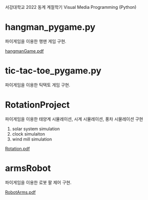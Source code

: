 서강대학교 2022 동계 계절학기 Visual Media Programming (Python)

# hangman_pygame.py
파이게임을 이용한 행맨 게임 구현.

[hangmanGame.pdf](https://github.com/HOYE0NG/VisualMediaProgramming-MAS2011/files/10303609/hangmanGame.pdf)


# tic-tac-toe_pygame.py
파이게임을 이용한 틱택토 게임 구현.

# RotationProject
파이게임을 이용한 태양계 시뮬레이션, 시계 시뮬레이션, 풍차 시물레이션 구현

1) solar system simulation
2) clock simulaiton
3) wind mill simulation

[Rotation.pdf](https://github.com/HOYE0NG/VisualMediaProgramming-MAS2011/files/10344774/report_20211531.pdf)


# armsRobot
파이게임을 이용한 로봇 팔 제어 구현.

[RobotArms.pdf](https://github.com/HOYE0NG/VisualMediaProgramming-MAS2011/files/10344773/robot_report_20211531.pdf)
